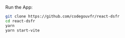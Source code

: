 Run the App:  

```bash
git clone https://github.com/codegouvfr/react-dsfr
cd react-dsfr
yarn
yarn start-vite
```